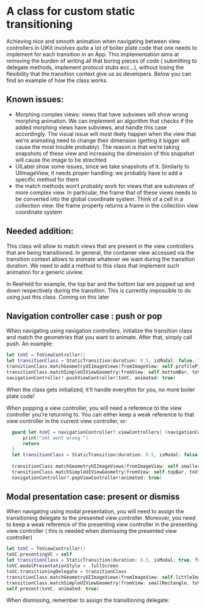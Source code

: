 # A class for custom static transitioning

Achieving nice and smooth animation when navigating between view controllers in UIKit involves quite a lot of boiler plate code that one needs to implement for each transition in an App. This implementation aims at removing the burden of writing all that boring pieces of code ( submitting to delegate methods, implement protocol stubs ecc...), without losing the flexibility that the transition context give us as developers. Below you can find an example of how the class works. 

## Known issues:

- Morphing complex views: views that have subviews will show wrong morphing animation. We can implement an algorithm that checks if the added morphing views have subviews, and handle this case accordingly. The visual issue will most likely happen when the view that we’re animating need to change their dimension (getting it bigger will cause the most trouble probably). The reason is that we’re taking snapshots of these view and increasing the dimension of this snapshot will cause the image to be strechted
- UILabel show some issues, since we take snapshots of it. Similarly to UIImageView, it needs proper handling: we probably have to add a specific method for them
- the match methods won’t probably work for views that are subviews of more complex view. In particular, the frame that of these views needs to be converted into the global coordinate system. Think of a cell in a collection view: the frame property returns a frame in the collection view coordinate system

## Needed addition:

This class will allow to match views that are present in the view controllers that are being transitioned. In general, the container view accessed via the transition context allows to animate whatever we want during the transition duration. We need to add a method to this class that implement such animation for a generic uiview. 

In ReeHeld for example, the top bar and the bottom bar are popped up and down respectively during the transition. This is currently impossible to do using just this class. Coming on this later

## Navigation controller case : push or pop

When navigating using navigation controllers, initialize the transition class and match the geometries that you want to animate. After that, simply call push. An example: 

```swift
let toVC = ToViewController()
let transitionClass = StaticTransition(duration: 0.5, isModal: false, fromViewController: self)
transitionClass.matchGeometryUIImageViews(fromImageView: self.profilePic, toImageView: toVC.smallerProfilePic)
transitionClass.matchSimpleUIViewGeometry(fromView: self.bottomBar, toView: self.topBar)
navigationController?.pushViewController(toVC, animated: true)
```

When the class gets initialized, it’ll handle everythin for you, no more boiler plate code!

When popping  a view controller, you will need a reference to the view controller you’re returning to. You can either keep a weak reference to that view controller in the current view controller, or:

```swift
  guard let toVC = navigationController?.viewControllers[ (navigationController?.viewControllers.count ?? 0) - 2] as? FromViewController else {
      print("smt went wrong ")
      return
  }
  let transitionClass = StaticTransition(duration: 0.5, isModal: false , fromViewController: self)
  
  transitionClass.matchGeometryUIImageViews(fromImageView: self.smallerProfilePic, toImageView: toVC.profilePic)
  transitionClass.matchSimpleUIViewGeometry(fromView: self.topBar, toView: toVC.bottomBar)
  navigationController?.popViewController(animated: true)
```

## Modal presentation case: present or dismiss

When navigating using modal presentation, you will need to assign the transitioning delegate to the presented view controller. Moreover, you need to keep a weak reference of the presenting view controller in the presenting view controller ( this is needed when dismissing the presented view controller)

```swift
let toVC = ToViewController()
toVC.presentingVC = self
let transitionClass = StaticTransition(duration: 0.5, isModal: true, fromViewController: self)
toVC.modalPresentationStyle = .fullScreen
toVC.transitioningDelegate = transitionClass
transitionClass.matchGeometryUIImageViews(fromImageView: self.littleImageView, toImageView: toVC.littleImageView)
transitionClass.matchSimpleUIViewGeometry(fromView: smallRectangle, toView: toVC.smallRectangle)
self.present(toVC, animated: true)
```

When dismissing, remember to assign the transitioning delegate:
